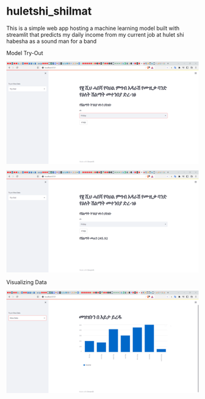 # huletshi_shilmat


This is a simple web app  hosting a machine learning model built with streamlit that predicts my daily income from my current job at hulet shi habesha as a sound man for a band

Model Try-Out 

![tryout!](https://github.com/EyuaelB/huletshi_shilmat/blob/master/screenshots/try_out_page.png)

![result!](https://github.com/EyuaelB/huletshi_shilmat/blob/master/screenshots/try_out_page_result.png)


Visualizing Data




![about_data!](https://github.com/EyuaelB/huletshi_shilmat/blob/master/screenshots/about_data_page.png)

